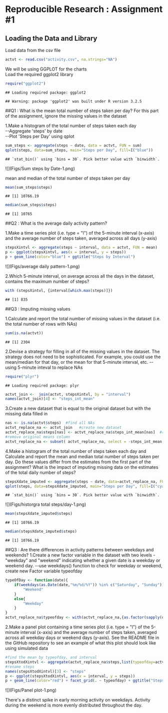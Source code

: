 # Reproducible Research : Assignment #1



## Loading the Data and Library

Load data from the csv file

```r
actvt <- read.csv("activity.csv", na.strings="NA")
```

We will be using GGPLOT for the charts  
Load the required ggplot2 library


```r
require("ggplot2")
```

```
## Loading required package: ggplot2
```

```
## Warning: package 'ggplot2' was built under R version 3.2.5
```


##Q1 : What is the mean total number of steps taken per day?
For this part of the assignment, ignore the missing values in the dataset

1.Make a histogram of the total number of steps taken each day  
--Aggregate 'steps' by date  
--Plot 'Steps per Day' using qplot

```r
sum_steps <- aggregate(steps ~ date, data = actvt, FUN = sum)
qplot(steps, data=sum_steps, main="Steps per Day", fill=I("blue"))
```

```
## `stat_bin()` using `bins = 30`. Pick better value with `binwidth`.
```

![](Figs/Sum steps by Date-1.png)<!-- -->

mean and median of the total number of steps taken per day


```r
mean(sum_steps$steps)
```

```
## [1] 10766.19
```

```r
median(sum_steps$steps)
```

```
## [1] 10765
```
  
##Q2 : What is the average daily activity pattern?
  
1.Make a time series plot (i.e. type = "l") of the 5-minute interval (x-axis) and the average number of steps taken, averaged across all days (y-axis)

```r
stepsXintvl <- aggregate(steps ~ interval, data = actvt, FUN = mean)
p <- ggplot(stepsXintvl, aes(x = interval, y = steps))
p + geom_line(color="blue") + ggtitle("Steps by Interval")
```

![](Figs/average daily pattern-1.png)<!-- -->
  
2.Which 5-minute interval, on average across all the days in the dataset, contains the maximum number of steps?

```r
with (stepsXintvl, {interval[which.max(steps)]})
```

```
## [1] 835
```
  
##Q3 : Imputing missing values
  
1.Calculate and report the total number of missing values in the dataset (i.e. the total number of rows with NAs)  

```r
sum(is.na(actvt))
```

```
## [1] 2304
```

2.Devise a strategy for filling in all of the missing values in the dataset. The strategy does not need to be sophisticated. For example, you could use the mean/median for that day, or the mean for that 5-minute interval, etc.
--using 5-minute inteval to replace NAs

```r
require("plyr")
```

```
## Loading required package: plyr
```

```r
actvt_join <-  join(actvt, stepsXintvl, by = "interval") 
names(actvt_join)[4] <- "steps_int_mean"
```

3.Create a new dataset that is equal to the original dataset but with the missing data filled in 

```r
nas <- is.na(actvt$steps)  #find all NAs
actvt_replace_na <- actvt_join   #create new dataset
actvt_replace_na$steps[nas] <- actvt_replace_na$steps_int_mean[nas]  #replace NAs
#remove original means column
actvt_replace_na <- subset( actvt_replace_na, select = -steps_int_mean )
```

4.Make a histogram of the total number of steps taken each day and Calculate and report the mean and median total number of steps taken per day. Do these values differ from the estimates from the first part of the assignment? What is the impact of imputing missing data on the estimates of the total daily number of steps?


```r
stepsXdate_imputed <- aggregate(steps ~ date, data=actvt_replace_na, FUN=sum)
qplot(steps, data=stepsXdate_imputed, main="Steps per Day", fill=I("cyan"))
```

```
## `stat_bin()` using `bins = 30`. Pick better value with `binwidth`.
```

![](Figs/historgra total steps/day-1.png)<!-- -->

```r
mean(stepsXdate_imputed$steps)
```

```
## [1] 10766.19
```

```r
median(stepsXdate_imputed$steps)
```

```
## [1] 10766.19
```

  
##Q3 : Are there differences in activity patterns between weekdays and weekends?
1.Create a new factor variable in the dataset with two levels - "weekday" and "weekend" indicating whether a given date is a weekday or weekend day.
--use weekdays() function to check for weekday or weekend, create new Factor variable typeofday

```r
typeOfDay <- function(date){
    if(weekdays(as.Date(date,"%m/%d/%Y")) %in% c("Saturday", "Sunday")) {
        "Weekend"
    }
    else{
        "Weekday"
    }
}
actvt_replace_na$typeofday <- with(actvt_replace_na,{as.factor(sapply(date, typeOfDay))})
```


2.Make a panel plot containing a time series plot (i.e. type = "l") of the 5-minute interval (x-axis) and the average number of steps taken, averaged across all weekday days or weekend days (y-axis). See the README file in the GitHub repository to see an example of what this plot should look like using simulated data

```r
#find the mean by typeofday, and interval
stepsXtodXintvl <- aggregate(actvt_replace_na$steps,list(typeofday=actvt_replace_na$typeofday,interval=actvt_replace_na$interval),mean)
#rename steps
names(stepsXtodXintvl)[3] <- "steps"
p <- ggplot(stepsXtodXintvl, aes(x = interval, y = steps))
p + geom_line(color="red") + facet_grid(. ~ typeofday) + ggtitle("Steps by Interval - Weekday vs Weekend")
```

![](Figs/Panel plot-1.png)<!-- -->

There's a distinct spike in early morning activity on weekdays.  Activity during the weekend is more evenly distributed throughout the day.
